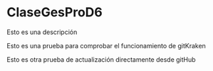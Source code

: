 # ClaseGesProD6
Esto es una descripción

Esto es una prueba para comprobar el funcionamiento de gitKraken

Esto es otra prueba de actualización directamente desde gitHub
